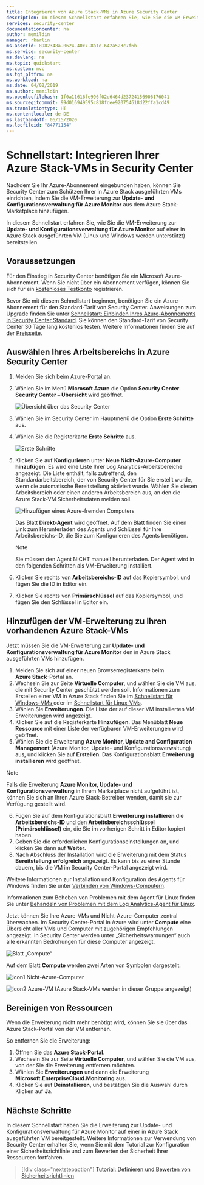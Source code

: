 ```yaml
---
title: Integrieren von Azure Stack-VMs in Azure Security Center
description: In diesem Schnellstart erfahren Sie, wie Sie die VM-Erweiterung zur Update- und Konfigurationsverwaltung für Azure Monitor auf einer Azure Stack-VM bereitstellen.
services: security-center
documentationcenter: na
author: memildin
manager: rkarlin
ms.assetid: 8982348a-0624-40c7-8a1e-642a523c7f6b
ms.service: security-center
ms.devlang: na
ms.topic: quickstart
ms.custom: mvc
ms.tgt_pltfrm: na
ms.workload: na
ms.date: 04/02/2019
ms.author: memildin
ms.openlocfilehash: 1f0a11616fe996f02d6464d23724156906176041
ms.sourcegitcommit: 99d016949595c818fdee920754618d22ffa1cd49
ms.translationtype: HT
ms.contentlocale: de-DE
ms.lasthandoff: 06/15/2020
ms.locfileid: "84771154"
---
```

# <a name="quickstart-onboard-your-azure-stack-virtual-machines-to-security-center"></a>Schnellstart: Integrieren Ihrer Azure Stack-VMs in Security Center
Nachdem Sie Ihr Azure-Abonnement eingebunden haben, können Sie Security Center zum Schützen Ihrer in Azure Stack ausgeführten VMs einrichten, indem Sie die VM-Erweiterung zur **Update- und Konfigurationsverwaltung für Azure Monitor** aus dem Azure Stack-Marketplace hinzufügen.

In diesem Schnellstart erfahren Sie, wie Sie die VM-Erweiterung zur **Update- und Konfigurationsverwaltung für Azure Monitor** auf einer in Azure Stack ausgeführten VM (Linux und Windows werden unterstützt) bereitstellen.

## <a name="prerequisites"></a>Voraussetzungen
Für den Einstieg in Security Center benötigen Sie ein Microsoft Azure-Abonnement. Wenn Sie nicht über ein Abonnement verfügen, können Sie sich für ein [kostenloses Testkonto](https://azure.microsoft.com/pricing/free-trial/) registrieren.

Bevor Sie mit diesem Schnellstart beginnen, benötigen Sie ein Azure-Abonnement für den Standard-Tarif von Security Center. Anweisungen zum Upgrade finden Sie unter [Schnellstart: Einbinden Ihres Azure-Abonnements in Security Center Standard](security-center-get-started.md). Sie können den Standard-Tarif von Security Center 30 Tage lang kostenlos testen. Weitere Informationen finden Sie auf der [Preisseite](https://azure.microsoft.com/pricing/details/security-center/).

## <a name="select-your-workspace-in-azure-security-center"></a>Auswählen Ihres Arbeitsbereichs in Azure Security Center

1. Melden Sie sich beim [Azure-Portal](https://azure.microsoft.com/features/azure-portal/) an.
2. Wählen Sie im Menü **Microsoft Azure** die Option **Security Center**. **Security Center – Übersicht** wird geöffnet. 

   ![Übersicht über das Security Center][2]

3. Wählen Sie im Security Center im Hauptmenü die Option **Erste Schritte** aus.
4. Wählen Sie die Registerkarte **Erste Schritte** aus.

   ![Erste Schritte][3]

5. Klicken Sie auf **Konfigurieren** unter **Neue Nicht-Azure-Computer hinzufügen**. Es wird eine Liste Ihrer Log Analytics-Arbeitsbereiche angezeigt. Die Liste enthält, falls zutreffend, den Standardarbeitsbereich, der von Security Center für Sie erstellt wurde, wenn die automatische Bereitstellung aktiviert wurde. Wählen Sie diesen Arbeitsbereich oder einen anderen Arbeitsbereich aus, an den die Azure Stack-VM Sicherheitsdaten melden soll.

    ![Hinzufügen eines Azure-fremden Computers](./media/quick-onboard-windows-computer/non-azure.png)

   Das Blatt **Direkt-Agent** wird geöffnet. Auf dem Blatt finden Sie einen Link zum Herunterladen des Agents und Schlüssel für Ihre Arbeitsbereichs-ID, die Sie zum Konfigurieren des Agents benötigen.

   >[!NOTE]
   > Sie müssen den Agent NICHT manuell herunterladen. Der Agent wird in den folgenden Schritten als VM-Erweiterung installiert.

6. Klicken Sie rechts von **Arbeitsbereichs-ID** auf das Kopiersymbol, und fügen Sie die ID in Editor ein.

7. Klicken Sie rechts von **Primärschlüssel** auf das Kopiersymbol, und fügen Sie den Schlüssel in Editor ein.

## <a name="add-the-virtual-machine-extension-to-your-existing-azure-stack-virtual-machines"></a>Hinzufügen der VM-Erweiterung zu Ihren vorhandenen Azure Stack-VMs
Jetzt müssen Sie die VM-Erweiterung zur **Update- und Konfigurationsverwaltung für Azure Monitor** den in Azure Stack ausgeführten VMs hinzufügen.

1. Melden Sie sich auf einer neuen Browserregisterkarte beim **Azure Stack**-Portal an.
2. Wechseln Sie zur Seite **Virtuelle Computer**, und wählen Sie die VM aus, die mit Security Center geschützt werden soll. Informationen zum Erstellen einer VM in Azure Stack finden Sie im [Schnellstart für Windows-VMs ](https://docs.microsoft.com/azure/azure-stack/user/azure-stack-quick-windows-portal) oder im [Schnellstart für Linux-VMs](https://docs.microsoft.com/azure/azure-stack/user/azure-stack-quick-linux-portal).
3. Wählen Sie **Erweiterungen**. Die Liste der auf dieser VM installierten VM-Erweiterungen wird angezeigt.
4. Klicken Sie auf die Registerkarte **Hinzufügen**. Das Menüblatt **Neue Ressource** mit einer Liste der verfügbaren VM-Erweiterungen wird geöffnet. 
5. Wählen Sie die Erweiterung **Azure Monitor, Update and Configuration Management** (Azure Monitor, Update- und Konfigurationsverwaltung) aus, und klicken Sie auf **Erstellen**. Das Konfigurationsblatt **Erweiterung installieren** wird geöffnet.

>[!NOTE]
> Falls die Erweiterung **Azure Monitor, Update- und Konfigurationsverwaltung** in Ihrem Marketplace nicht aufgeführt ist, können Sie sich an Ihren Azure Stack-Betreiber wenden, damit sie zur Verfügung gestellt wird.

6. Fügen Sie auf dem Konfigurationsblatt **Erweiterung installieren** die **Arbeitsbereichs-ID** und den **Arbeitsbereichsschlüssel (Primärschlüssel)** ein, die Sie im vorherigen Schritt in Editor kopiert haben.
7. Geben Sie die erforderlichen Konfigurationseinstellungen an, und klicken Sie dann auf **Weiter**.
8. Nach Abschluss der Installation wird die Erweiterung mit dem Status **Bereitstellung erfolgreich** angezeigt. Es kann bis zu einer Stunde dauern, bis die VM im Security Center-Portal angezeigt wird.

Weitere Informationen zur Installation und Konfiguration des Agents für Windows finden Sie unter [Verbinden von Windows-Computern](../azure-monitor/platform/agent-windows.md#install-the-agent-using-setup-wizard).

Informationen zum Beheben von Problemen mit dem Agent für Linux finden Sie unter [Behandeln von Problemen mit dem Log Analytics-Agent für Linux](../azure-monitor/platform/agent-linux-troubleshoot.md).

Jetzt können Sie Ihre Azure-VMs und Nicht-Azure-Computer zentral überwachen. Im Security Center-Portal in Azure wird unter **Compute** eine Übersicht aller VMs und Computer mit zugehörigen Empfehlungen angezeigt. In Security Center werden unter „Sicherheitswarnungen“ auch alle erkannten Bedrohungen für diese Computer angezeigt.

  ![Blatt „Compute“][6]

Auf dem Blatt **Compute** werden zwei Arten von Symbolen dargestellt:

![icon1](./media/quick-onboard-windows-computer/security-center-monitoring-icon1.png) Nicht-Azure-Computer 

![icon2](./media/quick-onboard-windows-computer/security-center-monitoring-icon2.png) Azure-VM (Azure Stack-VMs werden in dieser Gruppe angezeigt)

## <a name="clean-up-resources"></a>Bereinigen von Ressourcen
Wenn die Erweiterung nicht mehr benötigt wird, können Sie sie über das Azure Stack-Portal von der VM entfernen.

So entfernen Sie die Erweiterung:

1. Öffnen Sie das **Azure Stack-Portal**.
2. Wechseln Sie zur Seite **Virtuelle Computer**, und wählen Sie die VM aus, von der Sie die Erweiterung entfernen möchten.
3. Wählen Sie **Erweiterungen** und dann die Erweiterung **Microsoft.EnterpriseCloud.Monitoring** aus.
4. Klicken Sie auf **Deinstallieren**, und bestätigen Sie die Auswahl durch Klicken auf **Ja**.

## <a name="next-steps"></a>Nächste Schritte
In diesem Schnellstart haben Sie die Erweiterung zur Update- und Konfigurationsverwaltung für Azure Monitor auf einer in Azure Stack ausgeführten VM bereitgestellt. Weitere Informationen zur Verwendung von Security Center erhalten Sie, wenn Sie mit dem Tutorial zur Konfiguration einer Sicherheitsrichtlinie und zum Bewerten der Sicherheit Ihrer Ressourcen fortfahren.

> [!div class="nextstepaction"]
> [Tutorial: Definieren und Bewerten von Sicherheitsrichtlinien](tutorial-security-policy.md)

<!--Image references-->
[2]: ./media/quick-onboard-windows-computer/overview.png
[3]: ./media/quick-onboard-windows-computer/get-started.png
[4]: ./media/quick-onboard-windows-computer/add-computer.png
[5]: ./media/quick-onboard-windows-computer/log-analytics-mma-setup-laworkspace.png
[6]: ./media/quick-onboard-windows-computer/compute.png
